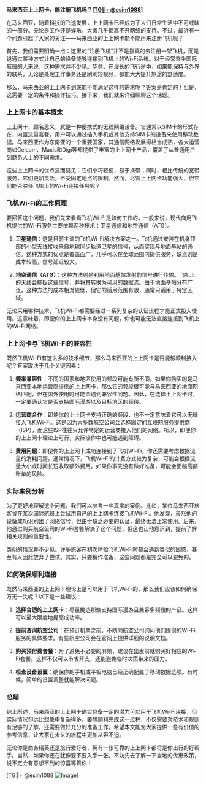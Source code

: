 **马来西亚上上网卡，能注册飞机吗？[[TG💪+ @esim1088](https://t.me/s/esim1088)]**

在马来西亚，随着科技的飞速发展，上上网卡已经成为了人们日常生活中不可或缺的一部分。无论是工作还是娱乐，大家几乎都离不开网络的支持。不过，最近有一个问题引起了大家的关注——马来西亚的上上网卡能不能用来注册飞机呢？

首先，我们需要明确一点：这里的“注册飞机”并不是指真的去注册一架飞机，而是说通过某种方式让自己的设备能够连接到飞机上的Wi-Fi系统。对于经常乘坐国际航班的人来说，这种需求并不少见。毕竟，在漫长的飞行途中，如果能保持与外界的联系，无论是处理工作事务还是刷刷短视频，都能大大提升旅途的舒适度。

那么，马来西亚的上上网卡到底能不能满足这样的需求呢？答案是肯定的！但是，这需要一定的条件和操作技巧。接下来，我们就来详细聊聊这个话题。

### 上上网卡的基本概念

上上网卡，顾名思义，就是一种便携式的无线网络设备。它通常以SIM卡的形式存在，内置流量套餐，用户可以通过插入手机或其他支持SIM卡的设备来使用移动数据。马来西亚作为东南亚的一个重要国家，其通信网络发展得相当成熟，各大运营商如Celcom、Maxis和Digi等都提供了丰富的上上网卡产品，覆盖了从普通用户到商务人士的不同需求。

这些上上网卡的优点显而易见：它们小巧轻便，易于携带；同时，相比传统的宽带服务，它们更加灵活，不受固定地点的限制。然而，尽管上上网卡功能强大，但它们能否胜任飞机上的Wi-Fi连接任务呢？

### 飞机Wi-Fi的工作原理

要回答这个问题，我们先来看看飞机Wi-Fi是如何工作的。一般来说，现代商用飞机提供的Wi-Fi服务主要依赖两种技术：卫星通信和地空通信（ATG）。

1. **卫星通信**：这是目前主流的飞机Wi-Fi解决方案之一。飞机通过安装在机身顶部的小型天线接收来自地球同步轨道卫星的信号，从而实现与地面基站的通信。这种方式的优点是覆盖面广，几乎可以在全球范围内提供服务，缺点则是成本较高，信号延迟较大。
   
2. **地空通信（ATG）**：这种方法则是利用地面基站发射的信号进行传输。飞机上的天线会捕捉这些信号，并将其转换为可用的数据流。由于地面基站分布广泛，这种方法的成本相对较低，但它的适用范围有限，通常只适用于特定区域。

无论采用哪种技术，飞机Wi-Fi都需要经过一系列复杂的认证流程才能正式投入使用。这意味着，即便你的上上网卡本身没有问题，你也可能无法直接连接到飞机上的Wi-Fi网络。

### 上上网卡与飞机Wi-Fi的兼容性

既然飞机Wi-Fi有这么多的技术细节，那么马来西亚的上上网卡是否能够顺利接入呢？答案取决于几个关键因素：

1. **频率兼容性**：不同的国家和地区使用的频段可能有所不同。如果你购买的是马来西亚本地运营商提供的上上网卡，那么它的频段很可能与马来西亚的地面网络匹配，但在国外使用时可能会遇到兼容性问题。因此，在选择上上网卡时，一定要确认它是否支持国际漫游以及目标地区的频段。

2. **运营商合作**：即使你的上上网卡支持正确的频段，也不一定意味着它可以无缝接入飞机Wi-Fi。这是因为大多数航空公司会选择固定的互联网服务提供商（ISP），而这些ISP往往只允许特定的运营商接入他们的网络。所以，即便你的上上网卡理论上可行，实际操作中也可能遇到障碍。

3. **费用问题**：即便你的上上网卡成功连接到了飞机Wi-Fi，你还需要考虑数据流量的消耗问题。通常情况下，飞机Wi-Fi的计费方式较为复杂，可能会根据流量大小或时间长短收取额外费用。如果你事先没有做好准备，可能会面临高额账单的风险。

### 实际案例分析

为了更好地理解这个问题，我们可以参考一些真实的案例。比如，某位马来西亚旅客曾在某次国际航班上尝试用自己的上上网卡连接飞机Wi-Fi。他发现，虽然他的设备成功识别出了网络信号，但由于缺乏必要的认证，最终无法正常使用。后来，他通过购买航空公司的Wi-Fi套餐解决了这个问题，但这也让他意识到，提前了解相关规则的重要性。

类似的情况并不少见。许多旅客在初次体验飞机Wi-Fi时都会遇到类似的困惑，甚至有人因此放弃了尝试。其实，只要稍作准备，这些问题都是完全可以避免的。

### 如何确保顺利连接

既然马来西亚的上上网卡理论上是可以用于飞机Wi-Fi的，那么我们应该如何确保万无一失呢？以下是一些建议：

1. **选择合适的上上网卡**：尽量挑选那些支持国际漫游且兼容多频段的产品。这样可以最大限度地提高成功率。

2. **提前咨询航空公司**：在预订机票之前，不妨向航空公司询问他们提供的Wi-Fi服务的具体要求。有些航空公司会在官网上提供详细的说明文档。

3. **购买预付费套餐**：为了避免不必要的麻烦，建议在出发前就购买好相应的Wi-Fi套餐。这样不仅可以节省开支，还能避免临时决策带来的压力。

4. **检查设备设置**：确保你的手机或平板电脑已经正确配置了移动数据选项。有时候，简单的设置调整就能解决问题。

### 总结

综上所述，马来西亚的上上网卡确实具备一定的潜力可以用于飞机Wi-Fi连接，但实际情况却远比想象中复杂得多。要想顺利完成这一过程，不仅需要对技术和规则有足够的了解，还需要做好充分的准备工作。希望本文能为大家提供一些有价值的参考信息，让大家在未来的旅程中更加从容不迫。

无论你是商务精英还是旅行爱好者，拥有一张可靠的上上网卡都将是你出行的好帮手。当然，如果你还在犹豫要不要入手一张，不妨先去了解一下当地的优惠政策，说不定会有意想不到的惊喜等着你！

[[TG💪+ @esim1088](https://t.me/s/esim1088) ![Image](https://i.postimg.cc/4NQfJmqS/Snipaste-2025-05-13-00-14-12.png)]